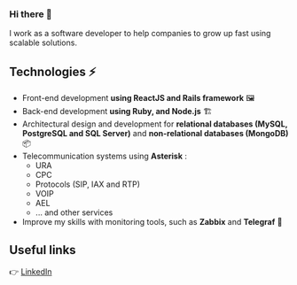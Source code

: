 ### Hi there 👋

I work as a software developer to help companies to grow up fast using scalable solutions.

## Technologies ⚡
- Front-end development **using ReactJS and Rails framework** 🖼
- Back-end development **using Ruby, and Node.js** 🏗
- Architectural design and development for **relational databases (MySQL, PostgreSQL and SQL Server)** and **non-relational databases (MongoDB)** 📦
- Telecommunication systems using **Asterisk** :
  - URA
  - CPC
  - Protocols (SIP, IAX and RTP)
  - VOIP
  - AEL
  - ... and other services
 - Improve my skills with monitoring tools, such as **Zabbix** and **Telegraf** 🚀
## Useful links
👉 [LinkedIn](linkedin.com/in/gabriel-machado-0016b6149)
